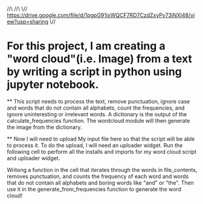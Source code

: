  
//\\                                                                                      //\\
\\//  https://drive.google.com/file/d/1pgpG91ixWQCF7RD7CzdZxyPv73iNXI48/view?usp=sharing  \\//


 # For this project, I am creating a "word cloud"(i.e. Image) from a text by writing a script in python using jupyter notebook.

**  This script needs to process the text, remove punctuation, ignore case and words that do not contain all alphabets, count the frequencies, and ignore uninteresting       or irrelevant words. A dictionary is the output of the calculate_frequencies function. The wordcloud module will then generate the image from the dictionary.

**  Now I will need to upload My input file here so that the script will be able to process it. To do the upload, I will need an uploader widget. Run the following cell to perform all the installs and imports for my word cloud script and uploader widget.

Writong  a function in the cell that iterates through the words in file_contents, removes punctuation, and counts the frequency of each word and words that do not contain all alphabets and boring words like "and" or "the". Then use it in the generate_from_frequencies function to generate the word cloud!
